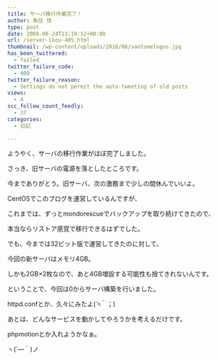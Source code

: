 ```yaml
---
title: サーバ移行作業完了！
author: 魚住 惇
type: post
date: 2009-06-24T13:19:12+00:00
url: /server-ikou-405.html
thumbnail: /wp-content/uploads/2016/06/saotomelogos.jpg
has_been_twittered:
  - failed
twitter_failure_code:
  - 400
twitter_failure_reason:
  - Settings do not permit the auto-tweeting of old posts
views:
  - 4
scc_follow_count_feedly:
  - 37
categories:
  - 日記

---
```

ようやく、サーバの移行作業がほぼ完了しました。</p> 

<!--more-->

さっき、旧サーバの電源を落としたところです。

今までありがとう。旧サーバ、次の激務まで少しの間休んでいいよ。</p> 

CentOSでこのブログを運営しているんですが、

これまでは、ずっとmondorescueでバックアップを取り続けてきたので、

本当ならリストア感覚で移行できるはずでした。

でも、今までは32ビット版で運営してきたのに対して、

今回の新サーバはメモリ4GB。

しかも2GB×2枚なので、あと4GB増設する可能性も捨てきれないんです。</p> 

ということで、今回は0からサーバ構築を行いました。</p> 

httpd.confとか、久々にみたよ(´ﾍ｀；)</p> 

あとは、どんなサービスを動かしてやろうかを考えるだけです。</p> 

phpmotionとか入れようかなぁ。

ヽ(´―｀)ノ